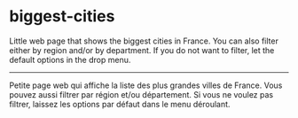 # biggest-cities

Little web page that shows the biggest cities in France. You can also filter either by region and/or by department. If you do not want to filter, let the default options in the drop menu.

-------------

Petite page web qui affiche la liste des plus grandes villes de France. Vous pouvez aussi filtrer par région et/ou département. Si vous ne voulez pas filtrer, laissez les options par défaut dans le menu déroulant.